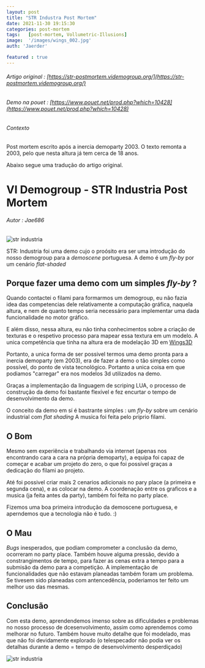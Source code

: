 ```yaml
---
layout: post
title: "STR Industra Post Mortem"
date: 2021-11-30 19:15:30
categories: post-mortem
tags:   [post-mortem, Vollumetric-Illusions]
image:  '/images/wings_002.jpg'
auth: 'Jaerder'

featured : true
---
```


###### Artigo original : [https://str-postmortem.videmogroup.org/](https://str-postmortem.videmogroup.org/)
###### Demo na pouet : [https://www.pouet.net/prod.php?which=10428](https://www.pouet.net/prod.php?which=10428)

###### Contexto

Post mortem escrito após a inercia demoparty 2003. O texto remonta a 2003, pelo que nesta altura já tem cerca de 18 anos.


Abaixo segue uma tradução do artigo original. 


# VI Demogroup - STR Industria Post Mortem
###### Autor : Jae686

![str industria](/scenept/images/wings_002.jpg)

STR: Industria foi uma demo cujo o proósito era ser uma introdução do nosso demogroup para a *demoscene* portuguesa.
A demo é um *fly-by* por um cenário *flat-shaded*

## Porque fazer uma demo com um simples *fly-by* ?

Quando contactei o filami para formarmos um demogroup, eu não fazia idea das competencias dele relativamente a computação gráfica, naquela altura, e nem de quanto tempo seria necessário para implementar uma dada funcionalidade no motor gráfico.

E além disso, nessa altura, eu não tinha conhecimentos sobre a criação de texturas e o respetivo processo para mapear essa textura em um modelo.
A unica competência que tinha na altura era de modelação 3D em [Wings3D](http://http://www.wings3d.com/) 


Portanto, a unica forma de ser possivel termos uma demo pronta para a inercia demoparty (em 2003), era de fazer a demo o tão simples como possível, do ponto de vista tecnológico. Portanto a unica coisa em que podiamos "carregar" era nos modelos 3d utilizados na demo.

Graças a implementação da linguagem de scriping LUA, o processo de construção da demo foi bastante flexível e fez encurtar o tempo de desenvolvimento da demo.

O conceito da demo em sí é bastrante simples : um *fly-by* sobre um cenário industrial com *flat shading*
A musica foi feita pelo priprio filami.

## O Bom

Mesmo sem experiência e trabalhando via internet (apenas nos encontrando cara a cara na própria demoparty), a equipa foi capaz de começar e acabar um projeto do zero, o que foi possível graças a dedicação do filami ao projeto.

Até foi possivel criar mais 2 cenarios adicionais no pary place (a primeira e segunda cena), e as colocar na demo. A coordenação entre os graficos e a musica (ja feita antes da party), também foi feita no party place.

Fizemos uma boa primeira introdução da demoscene portuguesa, e aperndemos que a tecnologia não é tudo. :)

## O Mau

*Bugs* inesperados, que podiam comprometer a conclusão da demo, ocorreram no party place. Também houve alguma pressão, devido a constrangimentos de tempo, para fazer as cenas extra a tempo para a submisão da demo para a competição.
A implementação de funcionalidades que não estavam planeadas também foram um problema. Se tivesem sido planeadas com antencedência, poderiamos ter feito um melhor uso das mesmas.

## Conclusão

Com esta demo, aprendendemos imenso sobre as dificuldades e problemas no nosso processo de dcesenvolvimento, assim como aprendemos como melhorar no futuro.
Também houve muito detalhe que foi modelado, mas que não foi devidamente explorado (o telespecador não podia ver os detalhas durante a demo = tempo de desenvolvimento desperdiçado)

![str industria](/scenept/images/wings_003.jpg)

